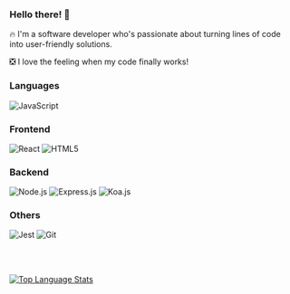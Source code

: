 ### Hello there! 👋

🔥 I'm a software developer who's passionate about turning lines of code into user-friendly solutions.

❎ I love the feeling when my code finally works!

### Languages

![JavaScript](https://img.shields.io/badge/javascript-%23323330.svg?style=for-the-badge&logo=javascript&logoColor=%23F7DF1E)
### Frontend

![React](https://img.shields.io/badge/react-%2320232a.svg?style=for-the-badge&logo=react&logoColor=%2361DAFB) ![HTML5](https://img.shields.io/badge/html5-cf5533?style=for-the-badge&logo=html5&logoColor=white) 
### Backend

![Node.js](https://img.shields.io/badge/node.js-87bf01?style=for-the-badge&logo=node.js&logoColor=white) ![Express.js](https://img.shields.io/badge/express.js-%23404d59.svg?style=for-the-badge&logo=express&logoColor=%2361DAFB) ![Koa.js](https://img.shields.io/badge/koa-eaeaea?style=for-the-badge&logo=koa&logoColor=black)

### Others

![Jest](https://img.shields.io/badge/-jest-%23C21325?style=for-the-badge&logo=jest&logoColor=white) ![Git](https://img.shields.io/badge/git-%23F05033.svg?style=for-the-badge&logo=git&logoColor=white)

<br/>
<br/>

[![Top Language Stats](https://github-readme-stats.vercel.app/api/top-langs/?username=ducknows&langs_count=7&theme=tokyonight)]()

<!--
**ducknows/ducknows** is a ✨ _special_ ✨ repository because its `README.md` (this file) appears on your GitHub profile.

Here are some ideas to get you started:

- 🔭 I’m currently working on ...
- 🌱 I’m currently learning ...
- 👯 I’m looking to collaborate on ...
- 🤔 I’m looking for help with ...
- 💬 Ask me about ...
- 📫 How to reach me: ...
- 😄 Pronouns: ...
- ⚡ Fun fact: ...
-->
